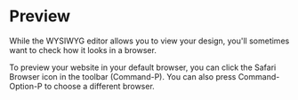 # Preview

While the WYSIWYG editor allows you to view your design, you'll sometimes want to check how it looks in a browser.

To preview your website in your default browser, you can click the Safari Browser icon in the toolbar (Command-P). You can also press Command-Option-P to choose a different browser.
